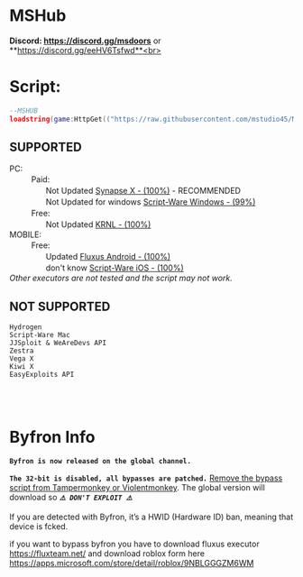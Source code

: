 # MSHub

**Discord: https://discord.gg/msdoors** or **https://discord.gg/eeHV6Tsfwd**<br>
# Script:
```lua
--MSHUB
loadstring(game:HttpGet(("https://raw.githubusercontent.com/mstudio45/MSDOORS/main/MSHUB_Loader.lua"),true))()
```

## SUPPORTED
PC:<br>
ㅤㅤㅤPaid:<br>
ㅤㅤㅤㅤㅤNot Updated [Synapse X - (100%)](https://x.synapse.to) - RECOMMENDED<br>
ㅤㅤㅤㅤㅤNot Updated for windows [Script-Ware Windows - (99%)](https://script-ware.com/)<br>
ㅤㅤㅤFree:<br>
ㅤㅤㅤㅤㅤNot Updated [KRNL - (100%)](https://krnl.place/)<br>
MOBILE:<br>
ㅤㅤㅤFree:<br>
ㅤㅤㅤㅤㅤUpdated [Fluxus Android - (100%)](https://fluxteam.net/android)<br>
ㅤㅤㅤㅤㅤdon't know [Script-Ware iOS - (100%)](https://script-ware.com/ios)<br>
*Other executors are not tested and the script may not work.*<br>

## NOT SUPPORTED
```
Hydrogen
Script-Ware Mac
JJSploit & WeAreDevs API
Zestra
Vega X
Kiwi X
EasyExploits API
```
<br><br>
# Byfron Info
**`Byfron is now released on the global channel.`**<br>

**`The 32-bit is disabled, all bypasses are patched.`** [Remove the bypass script from Tampermonkey or Violentmonkey](https://streamable.com/ap67ik).
 The global version will download so ***`⚠️ DON'T EXPLOIT ⚠️`***<br>

If you are detected with Byfron, it’s a HWID (Hardware ID) ban, meaning that device is fcked.<br>

if you want to bypass byfron you have to download fluxus executor https://fluxteam.net/ and download roblox form here https://apps.microsoft.com/store/detail/roblox/9NBLGGGZM6WM
